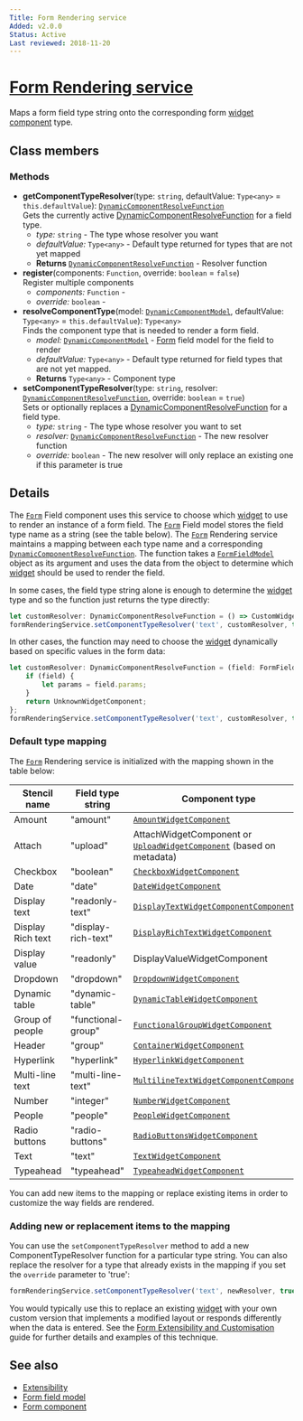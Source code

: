 ```yaml
---
Title: Form Rendering service
Added: v2.0.0
Status: Active
Last reviewed: 2018-11-20
---
```


# [Form Rendering service](../../../lib/core/form/services/form-rendering.service.ts "Defined in form-rendering.service.ts")

Maps a form field type string onto the corresponding form [widget component](../../insights/components/widget.component.md) type.

## Class members

### Methods

-   **getComponentTypeResolver**(type: `string`, defaultValue: `Type<any>` = `this.defaultValue`): [`DynamicComponentResolveFunction`](../../../lib/core/services/dynamic-component-mapper.service.ts)<br/>
    Gets the currently active [DynamicComponentResolveFunction](../../../lib/core/services/dynamic-component-mapper.service.ts) for a field type.
    -   _type:_ `string`  - The type whose resolver you want
    -   _defaultValue:_ `Type<any>`  - Default type returned for types that are not yet mapped
    -   **Returns** [`DynamicComponentResolveFunction`](../../../lib/core/services/dynamic-component-mapper.service.ts) - Resolver function
-   **register**(components: `Function`, override: `boolean` = `false`)<br/>
    Register multiple components
    -   _components:_ `Function`  - 
    -   _override:_ `boolean`  - 
-   **resolveComponentType**(model: [`DynamicComponentModel`](../../../lib/core/services/dynamic-component-mapper.service.ts), defaultValue: `Type<any>` = `this.defaultValue`): `Type<any>`<br/>
    Finds the component type that is needed to render a form field.
    -   _model:_ [`DynamicComponentModel`](../../../lib/core/services/dynamic-component-mapper.service.ts)  - [Form](../../../lib/process-services/src/lib/task-list/models/form.model.ts) field model for the field to render
    -   _defaultValue:_ `Type<any>`  - Default type returned for field types that are not yet mapped.
    -   **Returns** `Type<any>` - Component type
-   **setComponentTypeResolver**(type: `string`, resolver: [`DynamicComponentResolveFunction`](../../../lib/core/services/dynamic-component-mapper.service.ts), override: `boolean` = `true`)<br/>
    Sets or optionally replaces a [DynamicComponentResolveFunction](../../../lib/core/services/dynamic-component-mapper.service.ts) for a field type.
    -   _type:_ `string`  - The type whose resolver you want to set
    -   _resolver:_ [`DynamicComponentResolveFunction`](../../../lib/core/services/dynamic-component-mapper.service.ts)  - The new resolver function
    -   _override:_ `boolean`  - The new resolver will only replace an existing one if this parameter is true

## Details

The [`Form`](../../../lib/process-services/src/lib/task-list/models/form.model.ts) Field component uses this service to choose which [widget](../../../lib/testing/src/lib/core/pages/form/widgets/widget.ts) to use to render an instance of a
form field. The [`Form`](../../../lib/process-services/src/lib/task-list/models/form.model.ts) Field model stores the field type name as a string (see the table below).
The [`Form`](../../../lib/process-services/src/lib/task-list/models/form.model.ts) Rendering service maintains a mapping between each type name and
a corresponding [`DynamicComponentResolveFunction`](../../../lib/core/services/dynamic-component-mapper.service.ts). The function takes a [`FormFieldModel`](../../core/models/form-field.model.md) object as its argument and
uses the data from the object to determine which [widget](../../../lib/testing/src/lib/core/pages/form/widgets/widget.ts) should be used to render the field.

In some cases, the field type string alone is enough to determine the [widget](../../../lib/testing/src/lib/core/pages/form/widgets/widget.ts) type and so the function
just returns the type directly:

```ts
let customResolver: DynamicComponentResolveFunction = () => CustomWidgetComponent;
formRenderingService.setComponentTypeResolver('text', customResolver, true);
```

In other cases, the function may need to choose the [widget](../../../lib/testing/src/lib/core/pages/form/widgets/widget.ts) dynamically based on
specific values in the form data:

```ts
let customResolver: DynamicComponentResolveFunction = (field: FormFieldModel): Type<{}> => {
    if (field) {
        let params = field.params;
    }
    return UnknownWidgetComponent;
};
formRenderingService.setComponentTypeResolver('text', customResolver, true);
```

### Default type mapping

The [`Form`](../../../lib/process-services/src/lib/task-list/models/form.model.ts) Rendering service is initialized with the mapping shown in the table below:

| Stencil name | Field type string | Component type |
| ------------ | ----------------- | -------------- |
| Amount | "amount" | [`AmountWidgetComponent`](../../../lib/core/form/components/widgets/amount/amount.widget.ts) |
| Attach | "upload" | AttachWidgetComponent or [`UploadWidgetComponent`](../../../lib/core/form/components/widgets/upload/upload.widget.ts) (based on metadata) |
| Checkbox | "boolean" | [`CheckboxWidgetComponent`](../../../lib/core/form/components/widgets/checkbox/checkbox.widget.ts) |
| Date | "date" | [`DateWidgetComponent`](../../../lib/core/form/components/widgets/date/date.widget.ts) |
| Display text | "readonly-text" | [`DisplayTextWidgetComponentComponent`](../../../lib/core/form/components/widgets/display-text/display-text.widget.ts) |
| Display Rich text | "display-rich-text" | [`DisplayRichTextWidgetComponent`](lib/core/src/lib/form/components/widgets/display-rich-text/display-rich-text.widget.ts) |
| Display value | "readonly" | DisplayValueWidgetComponent |
| Dropdown | "dropdown" | [`DropdownWidgetComponent`](../../../lib/core/form/components/widgets/dropdown/dropdown.widget.ts) |
| Dynamic table | "dynamic-table" | [`DynamicTableWidgetComponent`](../../../lib/core/form/components/widgets/dynamic-table/dynamic-table.widget.ts) |
| Group of people | "functional-group" | [`FunctionalGroupWidgetComponent`](../../../lib/core/form/components/widgets/functional-group/functional-group.widget.ts) |
| Header | "group" | [`ContainerWidgetComponent`](../../../lib/core/form/components/widgets/container/container.widget.ts) |
| Hyperlink | "hyperlink" | [`HyperlinkWidgetComponent`](../../../lib/core/form/components/widgets/hyperlink/hyperlink.widget.ts) |
| Multi-line text | "multi-line-text" | [`MultilineTextWidgetComponentComponent`](../../../lib/core/form/components/widgets/multiline-text/multiline-text.widget.ts) |
| Number | "integer" | [`NumberWidgetComponent`](../../../lib/core/form/components/widgets/number/number.widget.ts) |
| People | "people" | [`PeopleWidgetComponent`](../../../lib/core/form/components/widgets/people/people.widget.ts) |
| Radio buttons | "radio-buttons" | [`RadioButtonsWidgetComponent`](../../../lib/core/form/components/widgets/radio-buttons/radio-buttons.widget.ts) |
| Text | "text" | [`TextWidgetComponent`](../../../lib/core/form/components/widgets/text/text.widget.ts) |
| Typeahead | "typeahead" | [`TypeaheadWidgetComponent`](../../../lib/core/form/components/widgets/typeahead/typeahead.widget.ts) |

You can add new items to the mapping or replace existing items in order to customize the way
fields are rendered.

### Adding new or replacement items to the mapping

You can use the `setComponentTypeResolver` method to add a new ComponentTypeResolver function for a
particular type string. You can also replace the resolver for a type that already exists in the mapping
if you set the `override` parameter to 'true':

```ts
formRenderingService.setComponentTypeResolver('text', newResolver, true);
```

You would typically use this to replace an existing [widget](../../../lib/testing/src/lib/core/pages/form/widgets/widget.ts) with your own custom version that
implements a modified layout or responds differently when the data is entered. See the
[Form Extensibility and Customisation](../../user-guide/extensibility.md) guide for further details and examples
of this technique.

## See also

-   [Extensibility](../../user-guide/extensibility.md)
-   [Form field model](../models/form-field.model.md)
-   [Form component](../components/form.component.md)
